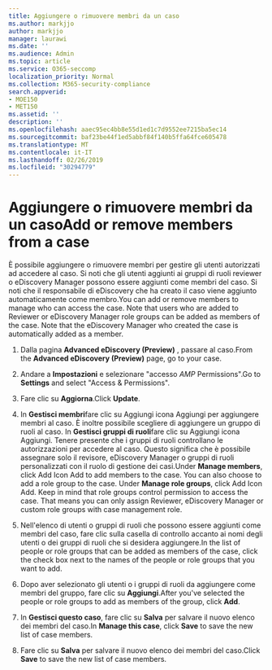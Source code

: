 ```yaml
---
title: Aggiungere o rimuovere membri da un caso
ms.author: markjjo
author: markjjo
manager: laurawi
ms.date: ''
ms.audience: Admin
ms.topic: article
ms.service: O365-seccomp
localization_priority: Normal
ms.collection: M365-security-compliance
search.appverid:
- MOE150
- MET150
ms.assetid: ''
description: ''
ms.openlocfilehash: aaec95ec4bb8e55d1ed1c7d9552ee7215ba5ec14
ms.sourcegitcommit: baf23be44f1ed5abbf84f140b5ffa64fce605478
ms.translationtype: MT
ms.contentlocale: it-IT
ms.lasthandoff: 02/26/2019
ms.locfileid: "30294779"
---
```

# <a name="add-or-remove-members-from-a-case"></a><span data-ttu-id="b9f11-102">Aggiungere o rimuovere membri da un caso</span><span class="sxs-lookup"><span data-stu-id="b9f11-102">Add or remove members from a case</span></span>

<span data-ttu-id="b9f11-p101">È possibile aggiungere o rimuovere membri per gestire gli utenti autorizzati ad accedere al caso. Si noti che gli utenti aggiunti ai gruppi di ruoli reviewer o eDiscovery Manager possono essere aggiunti come membri del caso. Si noti che il responsabile di eDiscovery che ha creato il caso viene aggiunto automaticamente come membro.</span><span class="sxs-lookup"><span data-stu-id="b9f11-p101">You can add or remove members to manage who can access the case. Note that users who are added to Reviewer or eDiscovery Manager role groups can be added as members of the case. Note that the eDiscovery Manager who created the case is automatically added as a member.</span></span>

1. <span data-ttu-id="b9f11-106">Dalla pagina **Advanced eDiscovery (Preview)** , passare al caso.</span><span class="sxs-lookup"><span data-stu-id="b9f11-106">From the **Advanced eDiscovery (Preview)** page, go to your case.</span></span>

2. <span data-ttu-id="b9f11-107">Andare a **Impostazioni** e selezionare "accesso _AMP_ Permissions".</span><span class="sxs-lookup"><span data-stu-id="b9f11-107">Go to **Settings** and select "Access & Permissions".</span></span>
 
3. <span data-ttu-id="b9f11-108">Fare clic su **Aggiorna**.</span><span class="sxs-lookup"><span data-stu-id="b9f11-108">Click **Update**.</span></span>
 
4. <span data-ttu-id="b9f11-p102">In **Gestisci membri**fare clic su Aggiungi icona Aggiungi per aggiungere membri al caso. È inoltre possibile scegliere di aggiungere un gruppo di ruoli al caso. In **Gestisci gruppi di ruoli**fare clic su Aggiungi icona Aggiungi.  Tenere presente che i gruppi di ruoli controllano le autorizzazioni per accedere al caso. Questo significa che è possibile assegnare solo il revisore, eDiscovery Manager o gruppi di ruoli personalizzati con il ruolo di gestione dei casi.</span><span class="sxs-lookup"><span data-stu-id="b9f11-p102">Under **Manage members**, click Add Icon Add to add members to the case. You can also choose to add a role group to the case. Under **Manage role groups**, click Add Icon Add.  Keep in mind that role groups control permission to access the case. That means you can only assign Reviewer, eDiscovery Manager or custom role groups with case management role.</span></span>
 
5. <span data-ttu-id="b9f11-114">Nell'elenco di utenti o gruppi di ruoli che possono essere aggiunti come membri del caso, fare clic sulla casella di controllo accanto ai nomi degli utenti o dei gruppi di ruoli che si desidera aggiungere.</span><span class="sxs-lookup"><span data-stu-id="b9f11-114">In the list of people or role groups that can be added as members of the case, click the check box next to the names of the people or role groups that you want to add.</span></span>

6. <span data-ttu-id="b9f11-115">Dopo aver selezionato gli utenti o i gruppi di ruoli da aggiungere come membri del gruppo, fare clic su **Aggiungi**.</span><span class="sxs-lookup"><span data-stu-id="b9f11-115">After you've selected the people or role groups to add as members of the group, click **Add**.</span></span>

7. <span data-ttu-id="b9f11-116">In **Gestisci questo caso**, fare clic su **Salva** per salvare il nuovo elenco dei membri del caso.</span><span class="sxs-lookup"><span data-stu-id="b9f11-116">In **Manage this case**, click **Save** to save the new list of case members.</span></span>

8. <span data-ttu-id="b9f11-117">Fare clic su **Salva** per salvare il nuovo elenco dei membri del caso.</span><span class="sxs-lookup"><span data-stu-id="b9f11-117">Click **Save** to save the new list of case members.</span></span>
